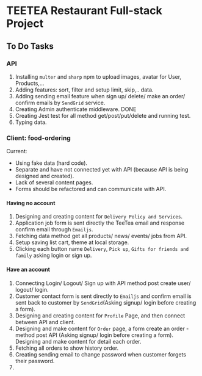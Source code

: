 # TEETEA Restaurant Full-stack Project

## To Do Tasks
### API
1. Installing `multer` and `sharp` npm to upload images, avatar for User, Products,...
2. Adding features: sort, filter and setup limit, skip,.. data. 
3. Adding sending email feature when sign up/ delete/ make an order/ confirm emails by `SendGrid` service.
4. Creating Admin authenticate middleware. DONE
5. Creating Jest test for all method get/post/put/delete and running test.
6. Typing data.


### Client: food-ordering
Current:
- Using fake data (hard code).
- Separate and have not connected yet with API (because API is being designed and created).
- Lack of several content pages.
- Forms should be refactored and can communicate with API.

#### Having no account
1. Designing and creating content for `Delivery Policy and Services`.
2. Application job form is sent directly the TeeTea email and response confirm email through `Emailjs`.
3. Fetching data method get all products/ news/ events/ jobs from API.
4. Setup saving list cart, theme at local storage. 
5. Clicking each button name `Delivery`, `Pick up`, `Gifts for friends and family` asking login or sign up.

#### Have an account
1. Connecting Login/ Logout/ Sign up with API method post create user/ logout/ login.
2. Customer contact form is sent directly to `Emailjs` and confirm email is sent back to customer by `SendGrid`(Asking signup/ login before creating a form).
3. Designing and creating content for `Profile` Page, and then connect between API and client.
4. Designing and make content for `Order` page, a form create an order - method post API (Asking signup/ login before creating a form). Designing and make content for detail each order.
5. Fetching all orders to show history order.
6. Creating sending email to change password when customer forgets their password.
7. 
